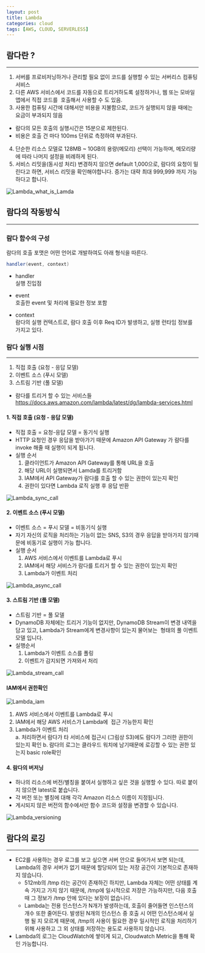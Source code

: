 ```yaml
---
layout: post
title: Lambda
categories: cloud
tags: [AWS, CLOUD, SERVERLESS]
---
```


## 람다란 ?

---

1. 서버를 프로비저닝하거나 관리할 필요 없이 코드를 실행할 수 있는 서버리스 컴퓨팅 서비스
2. 다른 AWS 서비스에서 코드를 자동으로 트리거하도록 설정하거나, 웹 또는 모바일 앱에서 직접 코드를     호출해서 사용할 수 도 있음. 
3. 사용한 컴퓨팅 시간에 대해서만 비용을 지불함으로, 코드가 실행되지 않을 때에는 요금이 부과되지 않음
  - 람다의 모든 호출의 실행시간은 15분으로 제한된다.
  - 비용은 호출 건 마다 100ms 단위로 측정하여 부과된다.
4. 단순한 리소스 모델로 128MB ~ 10GB의 용량(메모리) 선택이 가능하며, 메모리량에 따라 나머지 설정을 비례하게 된다. 
5. 서비스 리밋을(동시성 처리) 변경하지 않으면 default 1,000으로, 람다의 요청이 밀린다고 하면, 서비스 리밋을 확인해야합니다. 증가는 대략 최대 999,999 까지 가능하다고 합니다.

![Lambda_what_is_Lamda](/assets/images/cloud/Lambda_what_is_Lamda.png)

## 람다의 작동방식

---

### 람다 함수의 구성

람다의 호출 포맷은 어떤 언어로 개발하여도 아래 형식을 따른다. 
``` java
handler(event, context)
```

- handler  
    실행 진입점
    
- event         
    호출한 event 및 처리에 필요한 정보 포함
    
- context       
    람다의 실행 컨텍스트로, 람다 호출 이후 Req ID가 발생하고, 실행 런타임 정보를 가지고 있다. 
    

### 람다 실행 시점

---

1. 직접 호출 (요청 - 응답 모델)
2. 이벤트 소스 (푸시 모델)
3. 스트림 기반 (풀 모델)

* 람다를 트리거 할 수 있는 서비스들
https://docs.aws.amazon.com/lambda/latest/dg/lambda-services.html

#### 1. 직접 호출 (요청 - 응답 모델)

- 직접 호출 = 요청-응답 모델 = 동기식 실행
- HTTP 요청인 경우 응답을 받아가기 때문에 Amazon API Gateway 가 람다를 invoke 해줄 때 실행이 되게 됩니다.
- 실행 순서  
    1. 클라이언트가 Amazon API Gateway를 통해 URL을 호출  
    2. 해당 URL이 실행되면서 Lamda를 트리거함     
    3. IAM에서 API Gateway가 람다를 호출 할 수 있는 권한이 있는지 확인
    4. 권한이 있다면 Lambda 로직 실행 후 응답 반환  
   
![Lambda_sync_call](/assets/images/cloud/Lambda_sync_call.png)    
       
#### 2. 이벤트 소스 (푸시 모델)

- 이벤트 소스 = 푸시 모델 = 비동기식 실행 
- 자기 자신의 로직을 처리하는 기능이 없는 SNS, S3의 경우 응답을 받아가지 않기때문에 비동기로 실행이 가능 합니다.
- 실행 순서
    1. AWS 서비스에서 이벤트를 Lambda로 푸시
    2. IAM에서 해당 서비스가 람다를 트리거 할 수 있는 권한이 있는지 확인
    3. Lambda가 이벤트 처리
    
![Lambda_async_call](/assets/images/cloud/Lambda_async_call.png)    


#### 3. 스트림 기반 (풀 모델)

- 스트림 기반 = 풀 모델
- DynamoDB 자체에는 트리거 기능이 없지만, DynamoDB Stream이 변경 내역을 담고 있고, Lambda가 Stream에게 변경사항이 있는지 물어보는  형태의 풀 이벤트 모델 입니다. 
- 실행순서 
    1. Lambda가 이벤트 소스를 폴링
    2. 이벤트가 감지되면 가져와서 처리
    
![Lambda_stream_call](/assets/images/cloud/Lambda_stream_call.png)    


#### IAM에서 권한확인 

![Lambda_iam](/assets/images/cloud/Lambda_iam.png)    

1. AWS 서비스에서 이벤트를 Lambda로 푸시
2. IAM에서 해당 AWS 서비스가 Lambda에  접근 가능한지 확인
3. Lambda가 이벤트 처리   
    a. 처리하면서 람다가 타 서비스에 접근시 (그림상 S3)에도 람다가 그러한 권한이 있는지 확인
    b. 람다의 로그는 클라우드 워치에 남기때문에 로깅할 수 있는 권한 있는지 basic role확인
   
   
#### 4. 람다의 버저닝 
- 하나의 리소스에 버전/별칭을 붙여서 실행하고 싶은 것을 실행할 수 있다. 따로 붙이지 않으면 latest로 붙습니다.  
- 각 버전 또는 별칭에 대해 각각 Amazon 리소스 이름이 지정됩니다. 
- 게시되지 않은 버전의 함수에서만 함수 코드와 설정을 변경할 수 있습니다.  

![Lambda_versioning](/assets/images/cloud/Lambda_versioning.png)    


## 람다의 로깅

---

- EC2를 사용하는 경우 로그를 보고 싶으면 서버 안으로 들어가서 보면 되는데, Lambda의 경우 서버가 없기 때문에 할당되어 있는 저장 공간이 기본적으로 존재하지 않습니다.
    - 512mb의 /tmp 라는 공간이 존재하긴 하지만, Lambda 자체는 어떤 상태를 계속 가지고 가지 않기 때문에, /tmp에 일시적으로 저장은 가능하지만, 다음 호출 때 그 정보가 /tmp 안에 있다는 보장이 없습니다.
    - Lambda는 전용 인스턴스가 N개가 발생하는데, 호출이 줄어들면 인스턴스의 개수 또한 줄어든다. 발생된 N개의 인스턴스 중 호출 시 어떤 인스턴스에서 실행 될 지 모르게 때문에, /tmp의 사용이 필요한 경우 일시적인 로직을 처리하기 위해 사용하고 그 외 상태를 저장하는 용도로 사용하지 않습니다.
- Lambda의 로그는 CloudWatch에 쌓이게 되고, Cloudwatch Metric을 통해 확인 가능합니다. 

